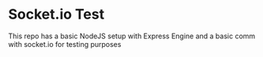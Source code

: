 # Socket.io Test
This repo has a basic NodeJS setup with Express Engine and a basic comm with
socket.io for testing purposes
